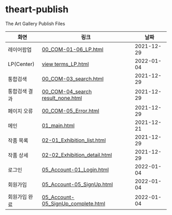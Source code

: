 # theart-publish
The Art Gallery Publish Files

|화면|링크|날짜|
|---|---|---|
|레이어팝업|[00_COM-01-06_LP.html](00_COM-01-06_LP.html)|2021-12-29|
|LP(Center)|[view terms_LP.html](view%20terms_LP.html)|2022-01-04|
|통합검색|[00_COM-03_search.html](00_COM-03_search.html)|2021-12-29|
|통합검색 결과|[00_COM-04_search result_none.html](00_COM-04_search%20result_none.html)|2021-12-29|
|페이지 오류|[00_COM-05_Error.html](00_COM-05_Error.html)|2021-12-29|
|메인|[01_main.html](01_main.html)|2021-12-21|
|작품 목록|[02-01_Exhibition_list.html](02-01_Exhibition_list.html)|2021-12-29|
|작품 상세|[02-02_Exhibition_detail.html](02-02_Exhibition_detail.html)|2021-12-29|
|로그인|[05_Account-01_Login.html](05_Account-01_Login.html)|2022-01-04|
|회원가입|[05_Account-05_SignUp.html](05_Account-05_SignUp.html)|2022-01-04|
|회원가입 완료|[05_Account-05_SignUp_complete.html](05_Account-05_SignUp_complete.html)|2022-01-04|
